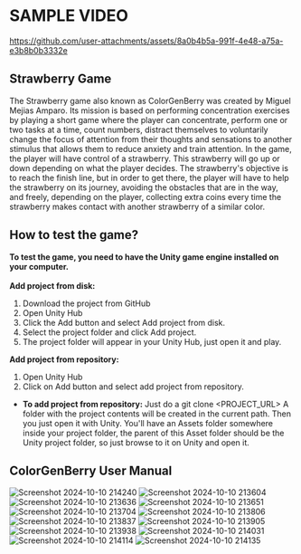 # SAMPLE VIDEO


https://github.com/user-attachments/assets/8a0b4b5a-991f-4e48-a75a-e3b8b0b3332e


## Strawberry Game
The Strawberry game also known as ColorGenBerry was created by Miguel Mejias Amparo. Its mission is based on performing concentration exercises by playing a short game where the player can concentrate, perform one or two tasks at a time, count numbers, distract themselves to voluntarily change the focus of attention from their thoughts and sensations to another stimulus that allows them to reduce anxiety and train attention. In the game, the player will have control of a strawberry. This strawberry will go up or down depending on what the player decides. The strawberry's objective is to reach the finish line, but in order to get there, the player will have to help the strawberry on its journey, avoiding the obstacles that are in the way, and freely, depending on the player, collecting extra coins every time the strawberry makes contact with another strawberry of a similar color.
## How to test the game?
**To test the game, you need to have the Unity game engine installed on your computer.**
<br><br>
**Add project from disk:**
1. Download the project from GitHub
2. Open Unity Hub
3. Click the Add button and select Add project from disk.
4. Select the project folder and click Add project.
5. The project folder will appear in your Unity Hub, just open it and play.

**Add project from repository:**
1. Open Unity Hub 
2. Click on Add button and select add project from repository.
- **To add project from repository:** Just do a git clone <PROJECT_URL>
A folder with the project contents will be created in the current path. Then you just open it with Unity. You'll have an Assets folder somewhere inside your project folder, the parent of this Asset folder should be the Unity project folder, so just browse to it on Unity and open it.

## ColorGenBerry User Manual
![Screenshot 2024-10-10 214240](https://github.com/user-attachments/assets/227c110b-c89f-42e7-9d8d-2e640268525f)
![Screenshot 2024-10-10 213604](https://github.com/user-attachments/assets/f58601c4-bc4c-4cfc-9c95-b18634324b2c)
![Screenshot 2024-10-10 213636](https://github.com/user-attachments/assets/78526953-e847-435b-81fd-6645d67d830a)
![Screenshot 2024-10-10 213651](https://github.com/user-attachments/assets/179cd376-c9d8-49ae-84c2-9bd651767ebe)
![Screenshot 2024-10-10 213704](https://github.com/user-attachments/assets/47d95c55-22f5-4c40-ab91-e3cd59b13c2a)
![Screenshot 2024-10-10 213806](https://github.com/user-attachments/assets/8e6da8f5-ef25-4c21-885b-c3dee59db114)
![Screenshot 2024-10-10 213837](https://github.com/user-attachments/assets/bbac856d-f065-4a7c-b615-dff634c60b4e)
![Screenshot 2024-10-10 213905](https://github.com/user-attachments/assets/b41199a6-47d8-483f-a470-ba95ea8e78c6)
![Screenshot 2024-10-10 213938](https://github.com/user-attachments/assets/32bfa138-cc93-4ce5-9c36-68d4d16ac919)
![Screenshot 2024-10-10 214031](https://github.com/user-attachments/assets/efb5aecc-8de7-4adc-b965-f5a14e5664a0)
![Screenshot 2024-10-10 214114](https://github.com/user-attachments/assets/368d21ca-d6c2-4597-b523-f7fd43243752)
![Screenshot 2024-10-10 214135](https://github.com/user-attachments/assets/1120d7cb-9bc1-4be7-83e5-56af02c8970e)
